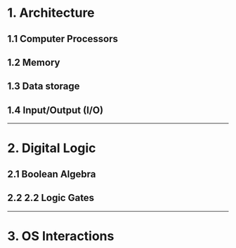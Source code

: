 # 1. Architecture
## 1.1 Computer Processors
## 1.2 Memory
## 1.3 Data storage
## 1.4 Input/Output (I/O)
---
# 2. Digital Logic
## 2.1 Boolean Algebra
## 2.2 2.2 Logic Gates
---
# 3. OS Interactions
